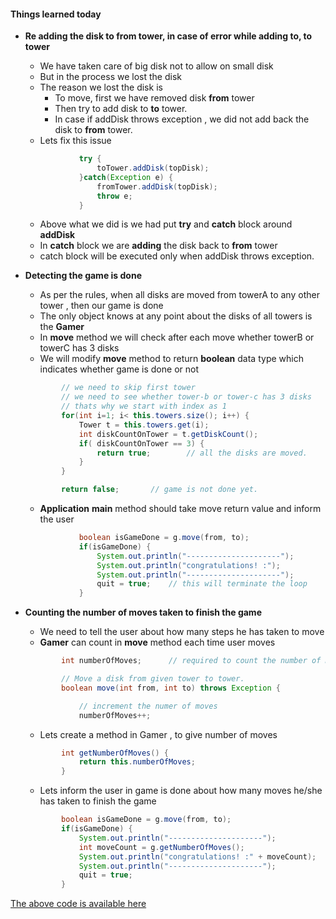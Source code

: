 #### Things learned today
* __Re adding the disk to from tower, in case of error while adding to, to tower__
    * We have taken care of big disk not to allow on small disk
    * But in the process we lost the disk
    * The reason we lost the disk is
        * To move, first we have removed disk __from__ tower
        * Then try to add disk to __to__ tower.
        * In case if addDisk throws exception , we did not add back the disk to __from__ tower.
    * Lets fix this issue
    ```java
                try {
                    toTower.addDisk(topDisk);
                }catch(Exception e) {
                    fromTower.addDisk(topDisk);
                    throw e;
                }
    ```
    * Above what we did is we had put __try__ and __catch__ block around __addDisk__
    * In __catch__ block we are __adding__ the disk back to __from__ tower
    * catch block will be executed only when addDisk throws exception.

* __Detecting the game is done__
    * As per the rules, when all disks are moved from towerA to any other tower , then our game is done
    * The only object knows at any point about the disks of all towers is the __Gamer__
    * In __move__ method we will check after each move whether towerB or towerC has 3 disks
    * We will modify __move__ method to return __boolean__ data type which indicates whether game is done or not
    ```java
            // we need to skip first tower 
            // we need to see whether tower-b or tower-c has 3 disks
            // thats why we start with index as 1
            for(int i=1; i< this.towers.size(); i++) {
                Tower t = this.towers.get(i);
                int diskCountOnTower = t.getDiskCount();
                if( diskCountOnTower == 3) {
                    return true;		// all the disks are moved.
                }
            }

            return false;		// game is not done yet.
    ``` 
    * __Application__ __main__ method should take move return value and inform the user
    ```java
                boolean isGameDone = g.move(from, to);
                if(isGameDone) {
                    System.out.println("---------------------");
                    System.out.println("congratulations! :");
                    System.out.println("---------------------");
                    quit = true;	// this will terminate the loop
                }
    ```
* __Counting the number of moves taken to finish the game__
    * We need to tell the user about how many steps he has taken to move
    * __Gamer__ can count in __move__ method each time user moves
    ```java
            int numberOfMoves;		// required to count the number of moves taken

            // Move a disk from given tower to tower.
            boolean move(int from, int to) throws Exception {

                // increment the numer of moves
                numberOfMoves++;
    ```
    * Lets create a method in Gamer , to give number of moves
    ```java
            int getNumberOfMoves() {
                return this.numberOfMoves;
            }
    ```
    * Lets inform the user in game is done about how many moves he/she has taken to finish the game
    ```java
            boolean isGameDone = g.move(from, to);
            if(isGameDone) {
                System.out.println("---------------------");
                int moveCount = g.getNumberOfMoves();
                System.out.println("congratulations! :" + moveCount);
                System.out.println("---------------------");
                quit = true;
            }
    ```

[The above code is available here](https://github.com/sairamaj/programmingclass/tree/master/javatoh/Step11/src)